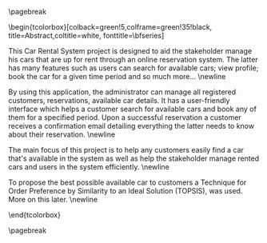 
\pagebreak


\begin{tcolorbox}[colback=green!5,colframe=green!35!black,
title=Abstract,coltitle=white,
fonttitle=\bfseries]

This Car Rental System project is designed to aid the stakeholder manage his cars that are up for rent through an 
online reservation system. The latter has many features such as users can search for available cars; view profile; book the car 
for a given time period and so much more... \newline

By using this application, the administrator can manage all registered customers, reservations, available car details. 
It has a user-friendly interface which helps a customer search for available cars and book any of them for a specified period. 
Upon a successful reservation a customer receives a confirmation email detailing everything the latter needs to know 
about their reservation. \newline

The main focus of this project is to help any customers easily find a car that's
available in the system as well as help the stakeholder manage rented cars and users in the system efficiently. \newline

To propose the best possible available car to customers a Technique for Order Preference by Similarity to an Ideal Solution
(TOPSIS), was used. More on this later. \newline


\end{tcolorbox}

\pagebreak
